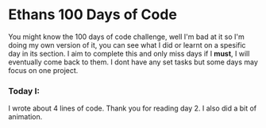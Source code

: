 # Ethans 100 Days of Code
You might know the 100 days of code challenge, well I'm bad at it so I'm doing my own version of it,
you can see what I did or learnt on a spesific day in its section. I aim to complete this and only
miss days if I **must**, I will eventually come back to them. I dont have any set tasks but some days
may focus on one project.

### Today I:
I wrote about 4 lines of code. Thank you for reading day 2. I also did a bit of animation.

